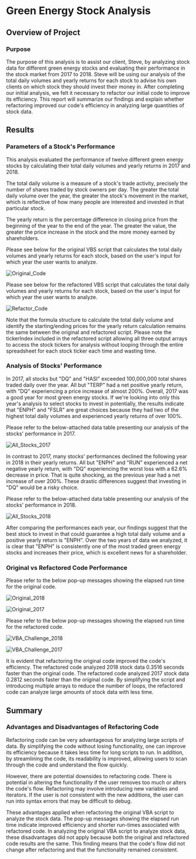 # Green Energy Stock Analysis 

## Overview of Project

### Purpose
The purpose of this analysis is to assist our client, Steve, by analyzing stock data for different green energy stocks and evaluating their performance in the stock market from 2017 to 2018. Steve will be using our analysis of the total daily volumes and yearly returns for each stock to advise his own clients on which stock they should invest their money in. After completing our initial analysis, we felt it necessary to refactor our initial code to improve its efficiency. This report will summarize our findings and explain whether refactoring improved our code's efficiency in analyzing large quantities of stock data. 

## Results

### Parameters of a Stock's Performance
This analysis evaluated the performance of twelve different green energy stocks by calculating their total daily volumes and yearly returns in 2017 and 2018. 

The total daily volume is a measure of a stock's trade activity, precisely the number of shares traded by stock owners per day. The greater the total daily volume over the year, the greater the stock's movement in the market, which is reflective of how many people are interested and invested in that particular stock. 

The yearly return is the percentage difference in closing price from the beginning of the year to the end of the year. The greater the value, the greater the price increase in the stock and the more money earned by shareholders. 

Please see below for the original VBS script that calculates the total daily volumes and yearly returns for each stock, based on the user's input for which year the user wants to analyze.

![Original_Code](Original_Code.png)

Please see below for the refactored VBS script that calculates the total daily volumes and yearly returns for each stock, based on the user's input for which year the user wants to analyze.

![Refactor_Code](Refactor_Code.png)

Note that the formula structure to calculate the total daily volume and identify the starting/ending prices for the yearly return calculation remains the same between the original and refactored script. Please note the tickerIndex included in the refactored script allowing all three output arrays to access the stock tickers for analysis without looping through the entire spreadsheet for each stock ticker each time and wasting time. 

### Analysis of Stocks' Performance
In 2017, all stocks but "DQ" and "HASI" exceeded 100,000,000 total shares traded daily over the year. All but "TERP" had a net positive yearly return, with "DQ" experiencing a price increase of almost 200%. Overall, 2017 was a good year for most green energy stocks. If we're looking into only this year's analysis to select stocks to invest in potentially, the results indicate that "ENPH" and "FSLR" are great choices because they had two of the highest total daily volumes and experienced yearly returns of over 100%. 

Please refer to the below-attached data table presenting our analysis of the stocks' performance in 2017. 

![All_Stocks_2017](All_Stocks_2017.png)

In contrast to 2017, many stocks' performances declined the following year in 2018 in their yearly returns. All but "ENPH" and "RUN" experienced a net negative yearly return, with "DQ" experiencing the worst loss with a 62.6% decrease in price. That is quite shocking, as the previous year had a net increase of over 200%. These drastic differences suggest that investing in "DQ" would be a risky choice. 

Please refer to the below-attached data table presenting our analysis of the stocks' performance in 2018.

![All_Stocks_2018](All_Stocks_2018.png)

After comparing the performances each year, our findings suggest that the best stock to invest in that could guarantee a high total daily volume and a positive yearly return is "ENPH". Over the two years of data we analyzed, it is clear that "ENPH" is consistently one of the most traded green energy stocks and increases their price, which is excellent news for a shareholder. 

### Original vs Refactored Code Performance 

Please refer to the below pop-up messages showing the elapsed run time for the original code.

![Original_2018](Original_2018.png)

![Original_2017](Original_2017.png)

Please refer to the below pop-up messages showing the elapsed run time for the refactored code.

![VBA_Challenge_2018](VBA_Challenge_2018.png)

![VBA_Challenge_2017](VBA_Challenge_2017.png)

It is evident that refactoring the original code improved the code's efficiency. The refactored code analyzed 2018 stock data 0.3516 seconds faster than the original code. The refactored code analyzed 2017 stock data 0.2812 seconds faster than the original code. By simplifying the script and introducing multiple arrays to reduce the number of loops, the refactored code can analyze large amounts of stock data with less time. 

## Summary

### Advantages and Disadvantages of Refactoring Code

Refactoring code can be very advantageous for analyzing large scripts of data. By simplifying the code without losing functionality, one can improve its efficiency because it takes less time for long scripts to run. In addition, by streamlining the code, its readability is improved, allowing users to scan through the code and understand the flow quickly. 

However, there are potential downsides to refactoring code. There is potential in altering the functionality if the user removes too much or alters the code's flow. Refactoring may involve introducing new variables and iterators. If the user is not consistent with the new additions, the user can run into syntax errors that may be difficult to debug.

These advantages applied when refactoring the original VBA script to analyze the stock data. The pop-up messages showing the elapsed run time indicate improved efficiency and shorter run-times associated with refactored code. In analyzing the original VBA script to analyze stock data, these disadvantages did not apply because both the original and refactored code results are the same. This finding means that the code's flow did not change after refactoring and that the functionality remained consistent.
